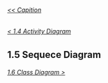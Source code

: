 ###### [<< Capition](/Documentation/Capition.md)
###### [< 1.4 Activity Diagram](/Documentation/Chapter%201%20-%20Design%20and%20Architecture/1.4%20Activity%20Diagram.md)

## 1.5 Sequece Diagram

###### [1.6 Class Diagram >](/Documentation/Chapter%201%20-%20Design%20and%20Architecture/1.6%20Class%20Diagram.md)